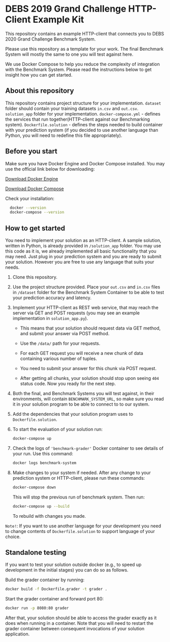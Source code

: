 # DEBS 2019 Grand Challenge HTTP-Client Example Kit

This repository contains an example HTTP-client that connects you to DEBS 2020 Grand Challenge Benchmark System.

Please use this repository as a template for your work. The final Benchmark System will mostly the same to one you will test against here.

We use Docker Compose to help you reduce the complexity of integration with the Benchmark System.
Please read the instructions below to get insight how you can get started.

## About this repository

This repository contains project structure for your implementation.
`dataset` folder should contain your training datasets `in.csv` and `out.csv`.
`solution_app` folder for your implementation.
`docker-compose.yml` - defines the services that run together(HTTP-client against our Benchmarking system).
`Dockerfile.solution` - defines the steps needed to build container with your prediction system (if you decided to use another language than Python, you will need to redefine this file appropriately).

## Before you start

Make sure you have Docker Engine and Docker Compose installed.
You may use the official link below for downloading:

[Download Docker Engine](https://docs.docker.com/get-started/#prepare-your-docker-environment)

[Download Docker Compose](https://docs.docker.com/compose/install/#install-compose)

Check your installation:

```bash
  docker --version
  docker-compose --version
```

## How to get started

You need to implement your solution as an HTTP-client. A sample solution, written in Python, is already provided in `/solution_app` folder.
You may use this code as it is, we already implemented all basic functionality that you may need. Just plug in your prediction system and you are ready to submit your solution.
However you are free to use any language that suits your needs.

1. Clone this repository.
1. Use the project structure provided. Place your `out.csv` and `in.csv` files in `/dataset` folder for the Benchmark System Container to be able to test your prediction accuracy and latency.
1. Implement your HTTP-client as REST web service, that may reach the server via GET and POST requests (you may see an example implementation in `solution_app.py`).

    - This means that your solution should request data via GET method, and submit your answer via POST method.

    - Use the `/data/` path for your requests.

    - For each GET request you will receive a new chunk of data containing various number of tuples.

    - You need to submit your answer for this chunk via POST request.

    - After getting all chunks, your solution should stop upon seeing `404` status code. Now you ready for the next step.

1. Both the final, and Benchmark Systems you will test against, in their environments, will contain `BENCHMARK_SYSTEM_URL`, so make sure you read it in your solution program to be able to connect to to our system.
1. Add the dependencies that your solution program uses to `Dockerfile.solution`.
1. To start the evaluation of your solution run:

      ```bash
      docker-compose up
      ```

1. Check the logs of `'benchmark-grader'` Docker container to see details of your run.
    Use this command:

      ```bash
      docker logs benchmark-system
      ```

1. Make changes to your system if needed.
After any change to your prediction system or HTTP-client, please run these commands:

      ```bash
      docker-compose down
      ```

    This will stop the previous run of benchmark system. Then run:

      ```bash
      docker-compose up --build
      ```

    To rebuild with changes you made.

`Note!`: If you want to use another language for your development you need to change contents of `Dockerfile.solution` to support language of your choice.


## Standalone testing

If you want to test your solution outside docker (e.g., to speed up development in the initial stages) you can do so as follows.

Build the grader container by running:

```bash
docker build -f Dockerfile.grader -t grader .
```

Start the grader container and forward port 80:

```bash
docker run -p 8080:80 grader
```

After that, your solution should be able to access the grader exactly as it does when running in a container. Note that you will need to restart the grader container between consequent invocations of your solution application.